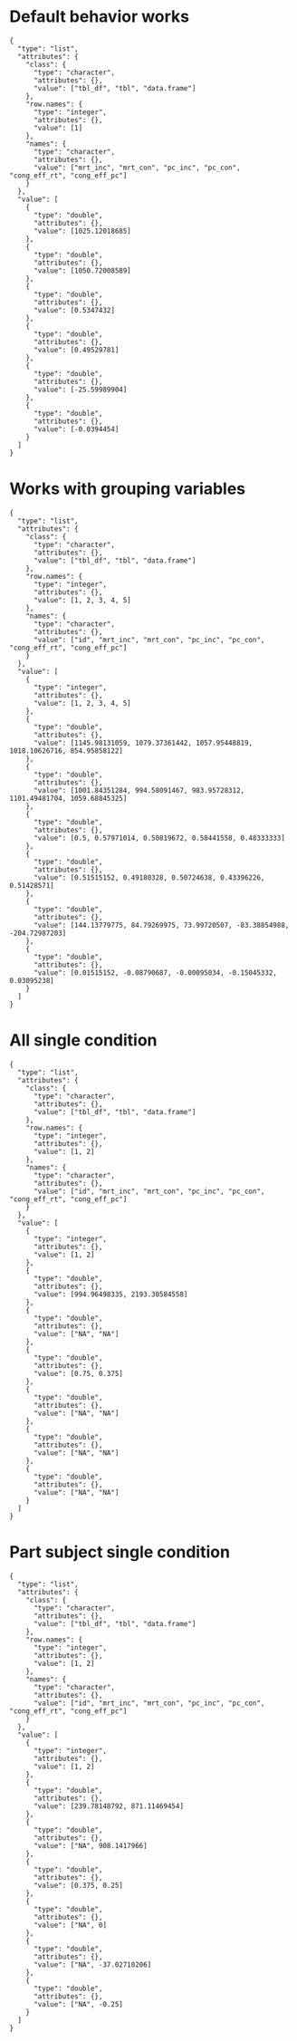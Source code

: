 # Default behavior works

    {
      "type": "list",
      "attributes": {
        "class": {
          "type": "character",
          "attributes": {},
          "value": ["tbl_df", "tbl", "data.frame"]
        },
        "row.names": {
          "type": "integer",
          "attributes": {},
          "value": [1]
        },
        "names": {
          "type": "character",
          "attributes": {},
          "value": ["mrt_inc", "mrt_con", "pc_inc", "pc_con", "cong_eff_rt", "cong_eff_pc"]
        }
      },
      "value": [
        {
          "type": "double",
          "attributes": {},
          "value": [1025.12018685]
        },
        {
          "type": "double",
          "attributes": {},
          "value": [1050.72008589]
        },
        {
          "type": "double",
          "attributes": {},
          "value": [0.5347432]
        },
        {
          "type": "double",
          "attributes": {},
          "value": [0.49529781]
        },
        {
          "type": "double",
          "attributes": {},
          "value": [-25.59989904]
        },
        {
          "type": "double",
          "attributes": {},
          "value": [-0.0394454]
        }
      ]
    }

# Works with grouping variables

    {
      "type": "list",
      "attributes": {
        "class": {
          "type": "character",
          "attributes": {},
          "value": ["tbl_df", "tbl", "data.frame"]
        },
        "row.names": {
          "type": "integer",
          "attributes": {},
          "value": [1, 2, 3, 4, 5]
        },
        "names": {
          "type": "character",
          "attributes": {},
          "value": ["id", "mrt_inc", "mrt_con", "pc_inc", "pc_con", "cong_eff_rt", "cong_eff_pc"]
        }
      },
      "value": [
        {
          "type": "integer",
          "attributes": {},
          "value": [1, 2, 3, 4, 5]
        },
        {
          "type": "double",
          "attributes": {},
          "value": [1145.98131059, 1079.37361442, 1057.95448819, 1018.10626716, 854.95858122]
        },
        {
          "type": "double",
          "attributes": {},
          "value": [1001.84351284, 994.58091467, 983.95728312, 1101.49481704, 1059.68845325]
        },
        {
          "type": "double",
          "attributes": {},
          "value": [0.5, 0.57971014, 0.50819672, 0.58441558, 0.48333333]
        },
        {
          "type": "double",
          "attributes": {},
          "value": [0.51515152, 0.49180328, 0.50724638, 0.43396226, 0.51428571]
        },
        {
          "type": "double",
          "attributes": {},
          "value": [144.13779775, 84.79269975, 73.99720507, -83.38854988, -204.72987203]
        },
        {
          "type": "double",
          "attributes": {},
          "value": [0.01515152, -0.08790687, -0.00095034, -0.15045332, 0.03095238]
        }
      ]
    }

# All single condition

    {
      "type": "list",
      "attributes": {
        "class": {
          "type": "character",
          "attributes": {},
          "value": ["tbl_df", "tbl", "data.frame"]
        },
        "row.names": {
          "type": "integer",
          "attributes": {},
          "value": [1, 2]
        },
        "names": {
          "type": "character",
          "attributes": {},
          "value": ["id", "mrt_inc", "mrt_con", "pc_inc", "pc_con", "cong_eff_rt", "cong_eff_pc"]
        }
      },
      "value": [
        {
          "type": "integer",
          "attributes": {},
          "value": [1, 2]
        },
        {
          "type": "double",
          "attributes": {},
          "value": [994.96498335, 2193.30584558]
        },
        {
          "type": "double",
          "attributes": {},
          "value": ["NA", "NA"]
        },
        {
          "type": "double",
          "attributes": {},
          "value": [0.75, 0.375]
        },
        {
          "type": "double",
          "attributes": {},
          "value": ["NA", "NA"]
        },
        {
          "type": "double",
          "attributes": {},
          "value": ["NA", "NA"]
        },
        {
          "type": "double",
          "attributes": {},
          "value": ["NA", "NA"]
        }
      ]
    }

# Part subject single condition

    {
      "type": "list",
      "attributes": {
        "class": {
          "type": "character",
          "attributes": {},
          "value": ["tbl_df", "tbl", "data.frame"]
        },
        "row.names": {
          "type": "integer",
          "attributes": {},
          "value": [1, 2]
        },
        "names": {
          "type": "character",
          "attributes": {},
          "value": ["id", "mrt_inc", "mrt_con", "pc_inc", "pc_con", "cong_eff_rt", "cong_eff_pc"]
        }
      },
      "value": [
        {
          "type": "integer",
          "attributes": {},
          "value": [1, 2]
        },
        {
          "type": "double",
          "attributes": {},
          "value": [239.78148792, 871.11469454]
        },
        {
          "type": "double",
          "attributes": {},
          "value": ["NA", 908.1417966]
        },
        {
          "type": "double",
          "attributes": {},
          "value": [0.375, 0.25]
        },
        {
          "type": "double",
          "attributes": {},
          "value": ["NA", 0]
        },
        {
          "type": "double",
          "attributes": {},
          "value": ["NA", -37.02710206]
        },
        {
          "type": "double",
          "attributes": {},
          "value": ["NA", -0.25]
        }
      ]
    }

